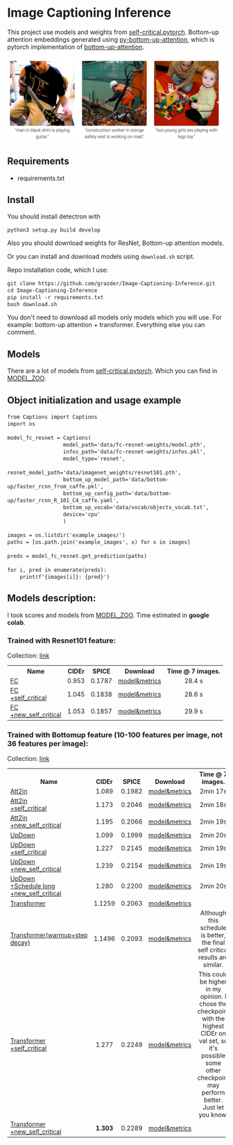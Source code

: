 # Image Captioning Inference

This project use models and weights from [self-critical.pytorch](https://github.com/ruotianluo/self-critical.pytorch).
Bottom-up attention embeddings generated using [py-bottom-up-attention](https://github.com/airsplay/py-bottom-up-attention), which is pytorch implementation of [bottom-up-attention](https://github.com/peteanderson80/bottom-up-attention).

![](/readme_pics/example.png)

## Requirements
- requirements.txt

## Install

You should install detectron with
```
python3 setup.py build develop
```

Also you should download weights for ResNet, Bottom-up attention models.

Or you can install and download models using `download.sh` script.

Repo installation code, which I use:
```
git clone https://github.com/grazder/Image-Captioning-Inference.git
cd Image-Captioning-Inference
pip install -r requirements.txt
bash download.sh
```

You don't need to download all models only models which you will use.
For example: bottom-up attention + transformer. Everything else you can comment.

## Models

There are a lot of models from [self-critical.pytorch](https://github.com/ruotianluo/self-critical.pytorch). Which you can find in [MODEL_ZOO](https://github.com/ruotianluo/self-critical.pytorch/blob/master/MODEL_ZOO.md).

## Object initialization and usage example
```
from Captions import Captions
import os

model_fc_resnet = Captions(
                  model_path='data/fc-resnet-weights/model.pth',
                  infos_path='data/fc-resnet-weights/infos.pkl',
                  model_type='resnet',
                  resnet_model_path='data/imagenet_weights/resnet101.pth',
                  bottom_up_model_path='data/bottom-up/faster_rcnn_from_caffe.pkl',
                  bottom_up_config_path='data/bottom-up/faster_rcnn_R_101_C4_caffe.yaml',
                  bottom_up_vocab='data/vocab/objects_vocab.txt',
                  device='cpu'
                  )

images = os.listdir('example_images/')
paths = [os.path.join('example_images', x) for x in images]

preds = model_fc_resnet.get_prediction(paths)

for i, pred in enumerate(preds):
    print(f'{images[i]}: {pred}')
```

## Models description:
I took scores and models from [MODEL_ZOO](https://github.com/ruotianluo/self-critical.pytorch/blob/master/MODEL_ZOO.md).
Time estimated in **google colab**.

### Trained with Resnet101 feature:

Collection: [link](https://drive.google.com/open?id=0B7fNdx_jAqhtcXp0aFlWSnJmb0k)

<table><tbody>
<!-- START TABLE -->
<!-- TABLE HEADER -->
<th valign="bottom">Name</th>
<th valign="bottom">CIDEr</th>
<th valign="bottom">SPICE</th>
<th valign="bottom">Download</th>
<th valign="bottom">Time @ 7 images.</th>
<!-- TABLE BODY -->
 <tr><td align="left"><a href="configs/fc.yml">FC</a></td>
<td align="center">0.953</td>
<td align="center">0.1787</td>
<td align="center"><a href="https://drive.google.com/open?id=1AG8Tulna7gan6OgmYul0QhxONDBGcdun">model&metrics</a></td>
<td align="center">28.4 s</td>
</tr>
 <tr><td align="left"><a href="configs/fc_rl.yml">FC<br>+self_critical</a></td>
<td align="center">1.045</td>
<td align="center">0.1838</td>
<td align="center"><a href="https://drive.google.com/open?id=1MA-9ByDNPXis2jKG0K0Z-cF_yZz7znBc">model&metrics</a></td>
<td align="center">28.6 s</td>
</tr>
 <tr><td align="left"><a href="configs/fc_nsc.yml">FC<br>+new_self_critical</a></td>
<td align="center">1.053</td>
<td align="center">0.1857</td>
<td align="center"><a href="https://drive.google.com/open?id=1OsB_jLDorJnzKz6xsOfk1n493P3hwOP0">model&metrics</a></td>
<td align="center">29.9 s</td>
</tr>
</tbody></table>

### Trained with Bottomup feature (10-100 features per image, not 36 features per image):

Collection: [link](https://drive.google.com/open?id=1-RNak8qLUR5LqfItY6OenbRl8sdwODng)

<table><tbody>
<!-- START TABLE -->
<!-- TABLE HEADER -->
<th valign="bottom">Name</th>
<th valign="bottom">CIDEr</th>
<th valign="bottom">SPICE</th>
<th valign="bottom">Download</th>
<th valign="bottom">Time @ 7 images.</th>
<!-- TABLE BODY -->
 <tr><td align="left"><a href="configs/a2i2.yml">Att2in</a></td>
<td align="center">1.089</td>
<td align="center">0.1982</td>
<td align="center"><a href="https://drive.google.com/open?id=1jO9bSocC93n1vBZmZVaASWc_jJ1VKZUq">model&metrics</a></td>
<td align="center">2min 17s</td>
</tr>
 <tr><td align="left"><a href="configs/a2i2_sc.yml">Att2in<br>+self_critical</a></td>
<td align="center">1.173</td>
<td align="center">0.2046</td>
<td align="center"><a href="https://drive.google.com/open?id=1aI7hYUmgRLksI1wvN9-895GMHz4yStHz">model&metrics</a></td>
<td align="center">2min 18s</td>
</tr>
 <tr><td align="left"><a href="configs/a2i2_nsc.yml">Att2in<br>+new_self_critical</a></td>
<td align="center">1.195</td>
<td align="center">0.2066</td>
<td align="center"><a href="https://drive.google.com/open?id=1BkxLPL4SuQ_qFa-4fN96u23iTFWw-iXX">model&metrics</a></td>
<td align="center">2min 19s</td>
</tr>
 <tr><td align="left"><a href="configs/updown/updown.yml">UpDown</a></td>
<td align="center">1.099</td>
<td align="center">0.1999</td>
<td align="center"><a href="https://drive.google.com/open?id=14w8YXrjxSAi5D4Adx8jgfg4geQ8XS8wH">model&metrics</a></td>
<td align="center">2min 20s</td>
</tr>
 <tr><td align="left"><a href="configs/updown/updown_sc.yml">UpDown<br>+self_critical</a></td>
<td align="center">1.227</td>
<td align="center">0.2145</td>
<td align="center"><a href="https://drive.google.com/open?id=1QdCigVWdDKTbUe3_HQFEGkAsv9XIkKkE">model&metrics</a></td>
<td align="center">2min 19s</td>
</tr>
 <tr><td align="left"><a href="configs/updown/updown_nsc.yml">UpDown<br>+new_self_critical</a></td>
<td align="center">1.239</td>
<td align="center">0.2154</td>
<td align="center"><a href="https://drive.google.com/open?id=1cgoywxAdzHtIF2C6zNnIA7G2wjol_ybf">model&metrics</a></td>
<td align="center">2min 19s</td>
</tr>
 <tr><td align="left"><a href="configs/updown/ud_long_nsc.yml">UpDown<br>+Schedule long<br>+new_self_critical</a></td>
<td align="center">1.280</td>
<td align="center">0.2200</td>
<td align="center"><a href="https://drive.google.com/open?id=1bCDmf4JCM79f5Lqp6MAn1ap4b3NJ5Gis">model&metrics</a></td>
<td align="center">2min 20s</td>
</tr>
 <tr><td align="left"><a href="configs/transformer/transformer.yml">Transformer</a></td>
<td align="center">1.1259</td>
<td align="center">0.2063</td>
<td align="center"><a href="https://drive.google.com/open?id=10Q5GJ2jZFCexD71rY9gg886Aasuaup8O">model&metrics</a></td>
<td align="center"></td>
</tr>
<tr><td align="left"><a href="configs/transformer/transformer_step.yml">Transformer(warmup+step decay)</a></td>
<td align="center">1.1496</td>
<td align="center">0.2093</td>
<td align="center"><a href="https://drive.google.com/drive/folders/1Qog9yvpGWdHanFXFITjyrWXMzre3ek3e?usp=sharing">model&metrics</a></td>
<td align="center">Although this schedule is better, the final self critical results are similar.</td>
</tr>
 <tr><td align="left"><a href="configs/transformer/transformer_scl.yml">Transformer<br>+self_critical</a></td>
<td align="center">1.277</td>
<td align="center">0.2249</td>
<td align="center"><a href="https://drive.google.com/open?id=12iKJJSIGrzFth_dJXqcXy-_IjAU0I3DC">model&metrics</a></td>
<td align="center">This could be higher in my opinion. I chose the checkpoint with the highest CIDEr on val set, so it's possible some other checkpoint may perform better. Just let you know.</td>
</tr>
 <tr><td align="left"><a href="configs/transformer/transformer_nscl.yml">Transformer<br>+new_self_critical</a></td>
<td align="center"><b>1.303</b></td>
<td align="center">0.2289</td>
<td align="center"><a href="https://drive.google.com/open?id=1sJDqetTVOnei6Prgvl_4vkvrYlKlc-ka">model&metrics</a></td>
<td align="center"></td>
</tr>
</tbody></table>


